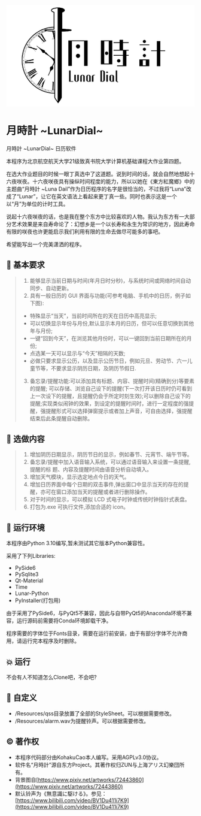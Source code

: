  ![Logo](Resources/img/Logo_light.png#pic_center)
 # 月時計 \~LunarDial\~
 月時計 \~LunarDial\~ 日历软件
 
 本程序为北京航空航天大学21级致真书院大学计算机基础课程大作业第四题。
 
 在选大作业题目的时候一眼丁真选中了这道题。说到时间的话，就会自然地想起十六夜咲夜。十六夜咲夜具有操纵时间程度的能力，所以以她在《東方紅魔鄉》中的主题曲“月時計 \~Luna Dail”作为日历程序的名字是很恰当的，不过我将“Luna”改成了“Lunar”，让它在英文语法上看起来更丁真一些。同时也表示这是一个以“月”为单位的计时工具。
 
 说起十六夜咲夜的话，也是我在整个东方中比较喜欢的人物。我认为东方有一大部分艺术效果是来自寿命论了：幻想乡是一个以长寿和永生为常识的地方，因此寿命有限的咲夜也许更能启示我们利用有限的生命去做尽可能多的事吧。
 
 希望能写出一个完美潇洒的程序。
 
## :straight_ruler: 基本要求
> 1. 能够显示当前日期与时间(年月日时分秒)，与系统时间或网络时间自动同步、自动更新。
> 2. 具有一般日历的 GUI 界面与功能(可参考电脑、手机中的日历，例子如下图):
> - 特殊显示“当天”，当前时间所在的天在日历中高亮显示;
> - 可以切换显示年份与月份,默认显示本月的日历，但可以任意切换到其他年与月份;
> - 一键“回到今天”，在浏览其他月份时，可以一键回到当前日期所在的月份;
> - 点选某一天可以显示与“今天”相隔的天数;
> - 必做只要求显示公历，以及显示公历节日，例如元旦、劳动节、六一儿童节等，不要求显示阴历日期，及阴历节假日.
> 3. 备忘录/提醒功能:可以添加具有标题、内容、提醒时间(精确到分)等要素的提醒;
可以存储、浏览自己设下的提醒(下一次打开该日历时仍可看到上一次设下的提醒，且提醒仍会于所定时刻生效);可以删除自己设下的提醒;实现类似闹钟的效果，到设定的提醒时间时，进行一定程度的强提醒，强提醒形式可以选择弹窗提示或者加上声音，可自由选择，强提醒结束后此条提醒自动删除。
## :triangular_ruler: 选做内容
> 1. 增加阴历日期显示，阴历节日的显示，例如春节、元宵节、端午节等。
> 2. 备忘录/提醒中加入语音输入系统，可以通过语音输入来设置一条提醒,提醒的标
> 题、内容及提醒时间由语音分析自动填入。
> 3. 增加天气模块，显示选定地点今日的天气。
> 4. 增加日历界面中每个日期的双击事件,弹出窗口中显示当天的存在的提醒，亦可在窗口添加当天的提醒或者进行删除操作。
> 5. 对于时间的显示，可以模拟 LCD 式电子时钟或传统时钟指针式表盘。
> 6. 打包为.exe 可执行文件,添加合适的 icon。

##  :house_with_garden:  运行环境
本程序由Python 3.10编写,暂未测试其它版本Python兼容性。

采用了下列Libraries:

 - PySide6
 - PySqlite3
 - Qt-Material
 - Time
 - Lunar-Python
 - PyInstaller(打包用)
 
由于采用了PySide6，与PyQt5不兼容，因此与自带PyQt5的Anaconda环境不兼容，运行源码前需要将Conda环境卸载干净。

程序需要的字体位于Fonts目录，需要在运行前安装，由于有部分字体不允许商用，请运行完本程序及时删除。

##  :collision:  运行
不会有人不知道怎么Clone吧，不会吧?

## :art: 自定义
 - /Resources/qss目录放置了全部的StyleSheet。可以根据需要修改。
 - /Resources/alarm.wav为提醒铃声。可以根据需要修改。

## © 著作权
 - 本程序代码部分由KohakuCao本人编写。采用AGPLv3.0协议。
 - 软件名“月時計”源自东方Project。其著作权归ZUN与上海アリス幻樂団所有。
 - 背景图自[https://www.pixiv.net/artworks/72443860](https://www.pixiv.net/artworks/72443860)
 - 默认铃声为《無意識に駆ける》。参见：[https://www.bilibili.com/video/BV1Du411i7K9](https://www.bilibili.com/video/BV1Du411i7K9)